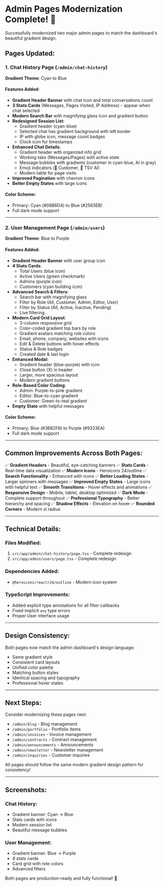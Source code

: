 # Admin Pages Modernization Complete! 🎨

Successfully modernized two major admin pages to match the dashboard's beautiful gradient design.

## Pages Updated:

### 1. Chat History Page (`/admin/chat-history`)
**Gradient Theme**: Cyan to Blue

#### Features Added:
- **Gradient Header Banner** with chat icon and total conversations count
- **3 Stats Cards** (Messages, Pages Visited, IP Address) - appear when chat selected
- **Modern Search Bar** with magnifying glass icon and gradient button
- **Redesigned Session List**:
  - Gradient header (cyan-blue)
  - Selected chat has gradient background with left border
  - IP with globe icon, message count badges
  - Clock icon for timestamps
- **Enhanced Chat Details**:
  - Gradient header with organized info grid
  - Working tabs (Messages/Pages) with active state
  - Message bubbles with gradients (customer in cyan-blue, AI in gray)
  - Emoji indicators (👤 Customer, 🤖 TSV AI)
  - Modern table for page visits
- **Improved Pagination** with chevron icons
- **Better Empty States** with large icons

#### Color Scheme:
- Primary: Cyan (#06B6D4) to Blue (#2563EB)
- Full dark mode support

---

### 2. User Management Page (`/admin/users`)
**Gradient Theme**: Blue to Purple

#### Features Added:
- **Gradient Header Banner** with user group icon
- **4 Stats Cards**:
  - Total Users (blue icon)
  - Active Users (green checkmark)
  - Admins (purple icon)
  - Customers (cyan building icon)
- **Advanced Search & Filters**:
  - Search bar with magnifying glass
  - Filter by Role (All, Customer, Admin, Editor, User)
  - Filter by Status (All, Active, Inactive, Pending)
  - Live filtering
- **Modern Card Grid Layout**:
  - 3-column responsive grid
  - Color-coded gradient top bars by role
  - Gradient avatars matching role colors
  - Email, phone, company, websites with icons
  - Edit & Delete buttons with hover effects
  - Status & Role badges
  - Created date & last login
- **Enhanced Modal**:
  - Gradient header (blue-purple) with icon
  - Close button (X) in header
  - Larger, more spacious layout
  - Modern gradient buttons
- **Role-Based Color Coding**:
  - Admin: Purple-to-pink gradient
  - Editor: Blue-to-cyan gradient
  - Customer: Green-to-teal gradient
- **Empty State** with helpful messages

#### Color Scheme:
- Primary: Blue (#3B82F6) to Purple (#9333EA)
- Full dark mode support

---

## Common Improvements Across Both Pages:

✅ **Gradient Headers** - Beautiful, eye-catching banners
✅ **Stats Cards** - Real-time data visualization
✅ **Modern Icons** - Heroicons 24/outline
✅ **Search Functionality** - Enhanced with icons
✅ **Better Loading States** - Larger spinners with messages
✅ **Improved Empty States** - Large icons with helpful text
✅ **Smooth Transitions** - Hover effects and animations
✅ **Responsive Design** - Mobile, tablet, desktop optimized
✅ **Dark Mode** - Complete support throughout
✅ **Professional Typography** - Better hierarchy and spacing
✅ **Shadow Effects** - Elevation on hover
✅ **Rounded Corners** - Modern xl radius

---

## Technical Details:

### Files Modified:
1. `src/app/admin/chat-history/page.tsx` - Complete redesign
2. `src/app/admin/users/page.tsx` - Complete redesign

### Dependencies Added:
- `@heroicons/react/24/outline` - Modern icon system

### TypeScript Improvements:
- Added explicit type annotations for all filter callbacks
- Fixed implicit `any` type errors
- Proper User interface usage

---

## Design Consistency:

Both pages now match the admin dashboard's design language:
- Same gradient style
- Consistent card layouts
- Unified color palette
- Matching button styles
- Identical spacing and typography
- Professional hover states

---

## Next Steps:

Consider modernizing these pages next:
- `/admin/blog` - Blog management
- `/admin/portfolio` - Portfolio items
- `/admin/invoices` - Invoice management
- `/admin/contracts` - Contract management
- `/admin/announcements` - Announcements
- `/admin/newsletter` - Newsletter management
- `/admin/inquiries` - Customer inquiries

All pages should follow the same modern gradient design pattern for consistency!

---

## Screenshots:

### Chat History:
- Gradient banner: Cyan → Blue
- Stats cards with icons
- Modern session list
- Beautiful message bubbles

### User Management:
- Gradient banner: Blue → Purple
- 4 stats cards
- Card grid with role colors
- Advanced filters

Both pages are production-ready and fully functional! 🚀
